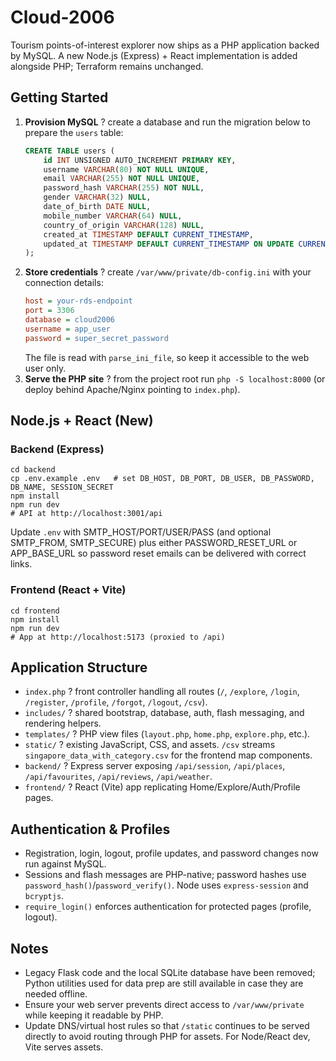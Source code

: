 # Cloud-2006

Tourism points-of-interest explorer now ships as a PHP application backed by MySQL. A new Node.js (Express) + React implementation is added alongside PHP; Terraform remains unchanged.

## Getting Started

1. **Provision MySQL** ? create a database and run the migration below to prepare the `users` table:
   ```sql
   CREATE TABLE users (
       id INT UNSIGNED AUTO_INCREMENT PRIMARY KEY,
       username VARCHAR(80) NOT NULL UNIQUE,
       email VARCHAR(255) NOT NULL UNIQUE,
       password_hash VARCHAR(255) NOT NULL,
       gender VARCHAR(32) NULL,
       date_of_birth DATE NULL,
       mobile_number VARCHAR(64) NULL,
       country_of_origin VARCHAR(128) NULL,
       created_at TIMESTAMP DEFAULT CURRENT_TIMESTAMP,
       updated_at TIMESTAMP DEFAULT CURRENT_TIMESTAMP ON UPDATE CURRENT_TIMESTAMP
   );
   ```
2. **Store credentials** ? create `/var/www/private/db-config.ini` with your connection details:
   ```ini
   host = your-rds-endpoint
   port = 3306
   database = cloud2006
   username = app_user
   password = super_secret_password
   ```
   The file is read with `parse_ini_file`, so keep it accessible to the web user only.
3. **Serve the PHP site** ? from the project root run `php -S localhost:8000` (or deploy behind Apache/Nginx pointing to `index.php`).

## Node.js + React (New)

### Backend (Express)

```
cd backend
cp .env.example .env   # set DB_HOST, DB_PORT, DB_USER, DB_PASSWORD, DB_NAME, SESSION_SECRET
npm install
npm run dev
# API at http://localhost:3001/api
```

Update `.env` with SMTP_HOST/PORT/USER/PASS (and optional SMTP_FROM, SMTP_SECURE) plus either PASSWORD_RESET_URL or APP_BASE_URL so password reset emails can be delivered with correct links.

### Frontend (React + Vite)

```
cd frontend
npm install
npm run dev
# App at http://localhost:5173 (proxied to /api)
```

## Application Structure

- `index.php` ? front controller handling all routes (`/`, `/explore`, `/login`, `/register`, `/profile`, `/forgot`, `/logout`, `/csv`).
- `includes/` ? shared bootstrap, database, auth, flash messaging, and rendering helpers.
- `templates/` ? PHP view files (`layout.php`, `home.php`, `explore.php`, etc.).
- `static/` ? existing JavaScript, CSS, and assets. `/csv` streams `singapore_data_with_category.csv` for the frontend map components.
- `backend/` ? Express server exposing `/api/session`, `/api/places`, `/api/favourites`, `/api/reviews`, `/api/weather`.
- `frontend/` ? React (Vite) app replicating Home/Explore/Auth/Profile pages.

## Authentication & Profiles

- Registration, login, logout, profile updates, and password changes now run against MySQL.
- Sessions and flash messages are PHP-native; password hashes use `password_hash()`/`password_verify()`. Node uses `express-session` and `bcryptjs`.
- `require_login()` enforces authentication for protected pages (profile, logout).

## Notes

- Legacy Flask code and the local SQLite database have been removed; Python utilities used for data prep are still available in case they are needed offline.
- Ensure your web server prevents direct access to `/var/www/private` while keeping it readable by PHP.
- Update DNS/virtual host rules so that `/static` continues to be served directly to avoid routing through PHP for assets. For Node/React dev, Vite serves assets.
